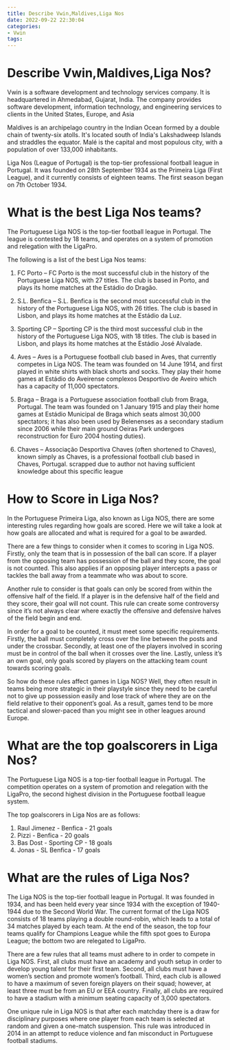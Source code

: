 ```yaml
---
title: Describe Vwin,Maldives,Liga Nos
date: 2022-09-22 22:30:04
categories:
- Vwin
tags:
---
```



#  Describe Vwin,Maldives,Liga Nos?

Vwin is a software development and technology services company. It is headquartered in Ahmedabad, Gujarat, India. The company provides software development, information technology, and engineering services to clients in the United States, Europe, and Asia

Maldives is an archipelago country in the Indian Ocean formed by a double chain of twenty-six atolls. It's located south of India's Lakshadweep Islands and straddles the equator. Malé is the capital and most populous city, with a population of over 133,000 inhabitants.

Liga Nos (League of Portugal) is the top-tier professional football league in Portugal. It was founded on 28th September 1934 as the Primeira Liga (First League), and it currently consists of eighteen teams. The first season began on 7th October 1934.

#  What is the best Liga Nos teams?

The Portuguese Liga NOS is the top-tier football league in Portugal. The league is contested by 18 teams, and operates on a system of promotion and relegation with the LigaPro.

The following is a list of the best Liga Nos teams:

1) FC Porto – FC Porto is the most successful club in the history of the Portuguese Liga NOS, with 27 titles. The club is based in Porto, and plays its home matches at the Estádio do Dragão.

2) S.L. Benfica – S.L. Benfica is the second most successful club in the history of the Portuguese Liga NOS, with 26 titles. The club is based in Lisbon, and plays its home matches at the Estádio da Luz.

3) Sporting CP – Sporting CP is the third most successful club in the history of the Portuguese Liga NOS, with 18 titles. The club is based in Lisbon, and plays its home matches at the Estádio José Alvalade.

4) Aves – Aves is a Portuguese football club based in Aves, that currently competes in Liga NOS. The team was founded on 14 June 1914, and first played in white shirts with black shorts and socks. They play their home games at Estádio do Aveirense complexos Desportivo de Aveiro which has a capacity of 11,000 spectators. 
5) Braga – Braga is a Portuguese association football club from Braga, Portugal. The team was founded on 1 January 1915 and play their home games at Estádio Municipal de Braga which seats almost 30,000 spectators; it has also been used by Belenenses as a secondary stadium since 2006 while their main ground Oeiras Park undergoes reconstruction for Euro 2004 hosting duties). 
6) Chaves – Associação Desportiva Chaves (often shortened to Chaves), known simply as Chaves, is a professional football club based in Chaves, Portugal. scrapped due to author not having sufficient knowledge about this specific league

#  How to Score in Liga Nos?

In the Portuguese Primeira Liga, also known as Liga NOS, there are some interesting rules regarding how goals are scored. Here we will take a look at how goals are allocated and what is required for a goal to be awarded.

There are a few things to consider when it comes to scoring in Liga NOS. Firstly, only the team that is in possession of the ball can score. If a player from the opposing team has possession of the ball and they score, the goal is not counted. This also applies if an opposing player intercepts a pass or tackles the ball away from a teammate who was about to score.

Another rule to consider is that goals can only be scored from within the offensive half of the field. If a player is in the defensive half of the field and they score, their goal will not count. This rule can create some controversy since it’s not always clear where exactly the offensive and defensive halves of the field begin and end.

In order for a goal to be counted, it must meet some specific requirements. Firstly, the ball must completely cross over the line between the posts and under the crossbar. Secondly, at least one of the players involved in scoring must be in control of the ball when it crosses over the line. Lastly, unless it’s an own goal, only goals scored by players on the attacking team count towards scoring goals.

So how do these rules affect games in Liga NOS? Well, they often result in teams being more strategic in their playstyle since they need to be careful not to give up possession easily and lose track of where they are on the field relative to their opponent’s goal. As a result, games tend to be more tactical and slower-paced than you might see in other leagues around Europe.

#  What are the top goalscorers in Liga Nos? 

The Portuguese Liga NOS is a top-tier football league in Portugal. The competition operates on a system of promotion and relegation with the LigaPro, the second highest division in the Portuguese football league system. 

The top goalscorers in Liga Nos are as follows: 

1. Raul Jimenez - Benfica - 21 goals 
2. Pizzi - Benfica - 20 goals 
3. Bas Dost - Sporting CP - 18 goals 
4. Jonas - SL Benfica - 17 goals

#  What are the rules of Liga Nos?

The Liga NOS is the top-tier football league in Portugal. It was founded in 1934, and has been held every year since 1934 with the exception of 1940-1944 due to the Second World War. The current format of the Liga NOS consists of 18 teams playing a double round-robin, which leads to a total of 34 matches played by each team. At the end of the season, the top four teams qualify for Champions League while the fifth spot goes to Europa League; the bottom two are relegated to LigaPro.

There are a few rules that all teams must adhere to in order to compete in Liga NOS. First, all clubs must have an academy and youth setup in order to develop young talent for their first team. Second, all clubs must have a women’s section and promote women’s football. Third, each club is allowed to have a maximum of seven foreign players on their squad; however, at least three must be from an EU or EEA country. Finally, all clubs are required to have a stadium with a minimum seating capacity of 3,000 spectators.

One unique rule in Liga NOS is that after each matchday there is a draw for disciplinary purposes where one player from each team is selected at random and given a one-match suspension. This rule was introduced in 2014 in an attempt to reduce violence and fan misconduct in Portuguese football stadiums.